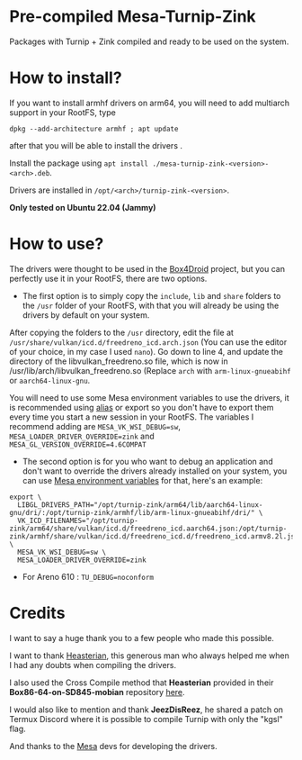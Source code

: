 # Pre-compiled Mesa-Turnip-Zink

Packages with Turnip + Zink compiled and ready to be used on the system.

# How to install?

If you want to install armhf drivers on arm64, you will need to add multiarch support in your RootFS, type

`dpkg --add-architecture armhf ; apt update`

after that you will be able to install the drivers .

Install the package using `apt install ./mesa-turnip-zink-<version>-<arch>.deb`.

Drivers are installed in `/opt/<arch>/turnip-zink-<version>`.

**Only tested on Ubuntu 22.04 (Jammy)**

# How to use?

The drivers were thought to be used in the [Box4Droid](https://github.com/Herick75/Box4Droid) project, but you can perfectly use it in your RootFS, there are two options.

- The first option is to simply copy the `include`, `lib` and `share` folders to the `/usr` folder of your RootFS, with that you will already be using the drivers by default on your system.

After copying the folders to the ```/usr``` directory, edit the file at ```/usr/share/vulkan/icd.d/freedreno_icd.arch.json``` (You can use the editor of your choice, in my case I used ```nano```).  Go down to line 4, and update the directory of the libvulkan_freedreno.so file, which is now in /usr/lib/arch/libvulkan_freedreno.so (Replace ```arch``` with ```arm-linux-gnueabihf``` or ```aarch64-linux-gnu```.

You will need to use some Mesa environment variables to use the drivers, it is recommended using [alias](https://www.geeksforgeeks.org/alias-command-in-linux-with-examples/) or export so you don't have to export them every time you start a new session in your RootFS. The variables I recommend adding are `MESA_VK_WSI_DEBUG=sw`, `MESA_LOADER_DRIVER_OVERRIDE=zink` and `MESA_GL_VERSION_OVERRIDE=4.6COMPAT`
- The second option is for you who want to debug an application and don't want to override the drivers already installed on your system, you can use [Mesa environment variables](https://docs.mesa3d.org/envvars.html) for that, here's an example:

```
export \
  LIBGL_DRIVERS_PATH="/opt/turnip-zink/arm64/lib/aarch64-linux-gnu/dri/:/opt/turnip-zink/armhf/lib/arm-linux-gnueabihf/dri/" \
  VK_ICD_FILENAMES="/opt/turnip-zink/arm64/share/vulkan/icd.d/freedreno_icd.aarch64.json:/opt/turnip-zink/armhf/share/vulkan/icd.d/freedreno_icd.d/freedreno_icd.armv8.2l.json" \
  MESA_VK_WSI_DEBUG=sw \
  MESA_LOADER_DRIVER_OVERRIDE=zink
  ```
  
- For Areno 610 :
  `TU_DEBUG=noconform`

# Credits

I want to say a huge thank you to a few people who made this possible.

I want to thank [Heasterian](https://github.com/Heasterian), this generous man who always helped me when I had any doubts when compiling the drivers.

I also used the Cross Compile method that **Heasterian** provided in their **Box86-64-on-SD845-mobian** repository [here](https://github.com/Heasterian/Box86-64-on-SD845-mobian/blob/main/docs/PREREQUISITES.md#prerequisites).

I would also like to mention and thank **JeezDisReez**, he shared a patch on Termux Discord where it is possible to compile Turnip with only the "kgsl" flag.

And thanks to the [Mesa](https://gitlab.freedesktop.org/mesa/mesa) devs for developing the drivers.
